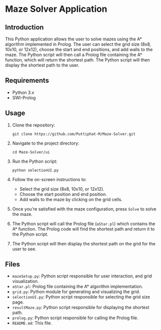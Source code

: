# Maze Solver Application

## Introduction
This Python application allows the user to solve mazes using the A* algorithm implemented in Prolog. The user can select the grid size (8x8, 10x10, or 12x12), choose the start and end positions, and add walls to the maze. The Python script will then call a Prolog file containing the A* function, which will return the shortest path. The Python script will then display the shortest path to the user.

## Requirements
- Python 3.x
- SWI-Prolog

## Usage

1. Clone the repository:
   ```
   git clone https://github.com/Puttiphat-M/Maze-Solver.git
   ```

2. Navigate to the project directory:
   ```
   cd Maze-Solver/ui
   ```

3. Run the Python script:
   ```
   python selectionUI.py
   ```

4. Follow the on-screen instructions to:
   - Select the grid size (8x8, 10x10, or 12x12).
   - Choose the start position and end position.
   - Add walls to the maze by clicking on the grid cells.

5. Once you're satisfied with the maze configuration, press `Solve` to solve the maze.

6. The Python script will call the Prolog file (`aStar.pl`) which contains the A* function. The Prolog code will find the shortest path and return it to the Python script.

7. The Python script will then display the shortest path on the grid for the user to see.

## Files

- `mazeSetup.py`: Python script responsible for user interaction, and grid visualization.
- `aStar.pl`: Prolog file containing the A* algorithm implementation.
- `grid.py`: Python module for generating and visualizing the grid.
- `selectionUI.py`: Python script responsible for selecting the grid size page.
- `resultMaze.py`: Python script responsible for displaying the shortest path.
- `prolog.py`: Python script responsible for calling the Prolog file.
- `README.md`: This file.
